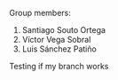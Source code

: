 Group members:

1. Santiago Souto Ortega
2. Víctor Vega Sobral
3. Luis Sánchez Patiño

Testing if my branch works